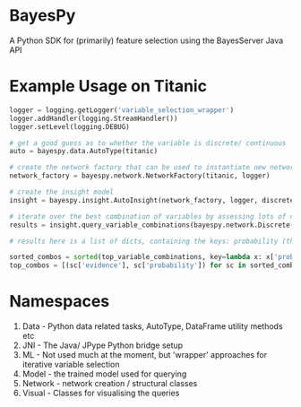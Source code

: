# BayesPy

A Python SDK for (primarily) feature selection using the BayesServer Java API

# Example Usage on Titanic

``` python
logger = logging.getLogger('variable_selection_wrapper')
logger.addHandler(logging.StreamHandler())
logger.setLevel(logging.DEBUG)

# get a good guess as to whether the variable is discrete/ continuous
auto = bayespy.data.AutoType(titanic)

# create the network factory that can be used to instantiate new networks
network_factory = bayespy.network.NetworkFactory(titanic, logger)

# create the insight model
insight = bayespy.insight.AutoInsight(network_factory, logger, discrete=titanic[list(auto.get_discrete_variables())],         continuous=titanic[list(auto.get_continuous_variables())])

# iterate over the best combination of variables by assessing lots of combinations of comparison queries
results = insight.query_variable_combinations(bayespy.network.Discrete("Survived", 0))

# results here is a list of dicts, containing the keys: probability (the percentage of cases that the model accounts for), model (the trained model), evidence (the names of the variable+states). 

sorted_combos = sorted(top_variable_combinations, key=lambda x: x['probability'], reverse=True)
top_combos = [(sc['evidence'], sc['probability']) for sc in sorted_combos if sc['probability'] > 0.89]
```

# Namespaces

1. Data - Python data related tasks, AutoType, DataFrame utility methods etc
2. JNI - The Java/ JPype Python bridge setup
3. ML - Not used much at the moment, but 'wrapper' approaches for iterative variable selection
4. Model - the trained model used for querying
5. Network - network creation / structural classes
6. Visual - Classes for visualising the queries
